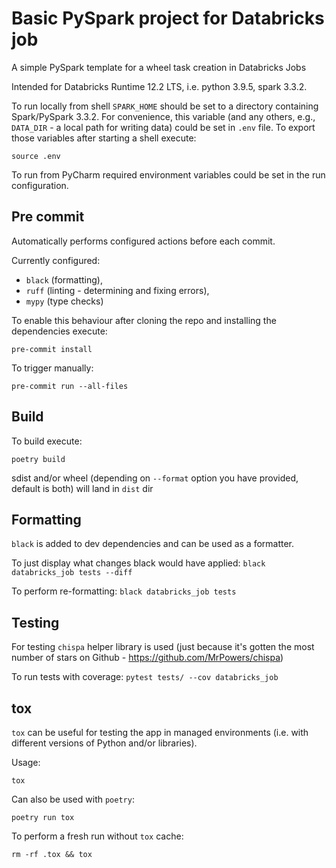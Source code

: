 # Basic PySpark project for Databricks job

A simple PySpark template for a wheel task creation in Databricks Jobs

Intended for Databricks Runtime 12.2 LTS, i.e. python 3.9.5, spark 3.3.2.

To run locally from shell `SPARK_HOME` should be set to a directory containing Spark/PySpark 3.3.2.
For convenience, this variable (and any others, e.g., `DATA_DIR` - a local path for writing data) 
could be set in `.env` file. To export those variables after starting a shell execute:

`source .env`

To run from PyCharm required environment variables could be set in the run configuration.


## Pre commit
Automatically performs configured actions before each commit.

Currently configured:
- `black` (formatting),
- `ruff` (linting - determining and fixing errors),
- `mypy` (type checks)

To enable this behaviour after cloning the repo and installing the dependencies execute:

`pre-commit install`

To trigger manually:

`pre-commit run --all-files`

## Build
To build execute:

`poetry build`

sdist and/or wheel (depending on `--format` option you have provided, default is both) will land in `dist` dir

## Formatting
`black` is added to dev dependencies and can be used as a formatter.

To just display what changes black would have applied:
`black databricks_job tests --diff`

To perform re-formatting:
`black databricks_job tests`

## Testing
For testing `chispa` helper library is used 
(just because it's gotten the most number of stars on Github - https://github.com/MrPowers/chispa)

To run tests with coverage:
`pytest tests/ --cov databricks_job`

## tox
`tox` can be useful for testing the app in managed environments
(i.e. with different versions of Python and/or libraries).

Usage:

`tox`

Can also be used with `poetry`:

```poetry run tox```

To perform a fresh run without `tox` cache:

```rm -rf .tox && tox```
